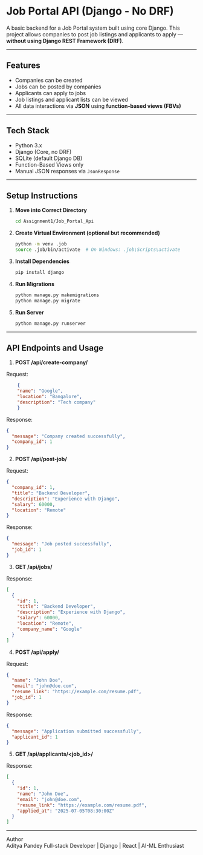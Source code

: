# Job Portal API (Django - No DRF)

A basic backend for a Job Portal system built using core Django. This project allows companies to post job listings and applicants to apply — **without using Django REST Framework (DRF)**.

---

## Features

- Companies can be created
- Jobs can be posted by companies
- Applicants can apply to jobs
- Job listings and applicant lists can be viewed
- All data interactions via **JSON** using **function-based views (FBVs)**

---

## Tech Stack

- Python 3.x
- Django (Core, no DRF)
- SQLite (default Django DB)
- Function-Based Views only
- Manual JSON responses via `JsonResponse`

---

## Setup Instructions

1. **Move into Correct Directory**
   ```bash
   cd Assignment1/Job_Portal_Api

2. **Create Virtual Environment (optional but recommended)**
    ```bash
    python -m venv .job
    source .job/bin/activate  # On Windows: .job\Scripts\activate

3. **Install Dependencies**
    ```bash
    pip install django

4. **Run Migrations**
    ```bash
    python manage.py makemigrations
    python manage.py migrate

5. **Run Server**
    ```bash
    python manage.py runserver

---

## API Endpoints and Usage
1. **POST /api/create-company/**

Request:
```json
    {
    "name": "Google",
    "location": "Bangalore",
    "description": "Tech company"
    }
```
Response:
```json
{
  "message": "Company created successfully",
  "company_id": 1
}
```
2. **POST /api/post-job/**

Request:
```json
{
  "company_id": 1,
  "title": "Backend Developer",
  "description": "Experience with Django",
  "salary": 60000,
  "location": "Remote"
}
```
Response:
```json
{
  "message": "Job posted successfully",
  "job_id": 1
}
```
3. **GET /api/jobs/**

Response:
```json
[
  {
    "id": 1,
    "title": "Backend Developer",
    "description": "Experience with Django",
    "salary": 60000,
    "location": "Remote",
    "company_name": "Google"
  }
]
```
4. **POST /api/apply/**

Request:
```json
{
  "name": "John Doe",
  "email": "john@doe.com",
  "resume_link": "https://example.com/resume.pdf",
  "job_id": 1
}
```
Response:
```json
{
  "message": "Application submitted successfully",
  "applicant_id": 1
}
```
5. **GET /api/applicants/<job_id>/**

Response:
```json
[
  {
    "id": 1,
    "name": "John Doe",
    "email": "john@doe.com",
    "resume_link": "https://example.com/resume.pdf",
    "applied_at": "2025-07-05T08:30:00Z"
  }
]
```

---

Author<br>
Aditya Pandey
Full-stack Developer | Django | React | AI-ML Enthusiast